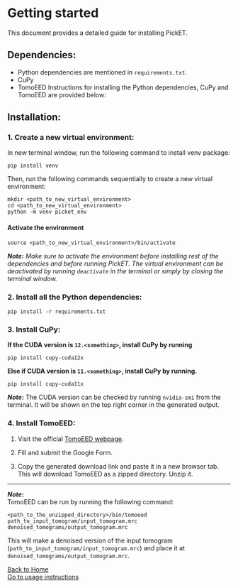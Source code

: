 # Getting started
This document provides a detailed guide for installing PickET.

## Dependencies:
* Python dependencies are mentioned in `requirements.txt`.
* CuPy
* TomoEED
Instructions for installing the Python dependencies, CuPy and TomoEED are provided below:

## Installation:
### 1. Create a new virtual environment:
In new terminal window, run the following command to install venv package:
```
pip install venv
```

Then, run the following commands sequentially to create a new virtual environment:
```
mkdir <path_to_new_virtual_environment>
cd <path_to_new_virtual_environment>
python -m venv picket_env
```

#### Activate the environment <a name="env_activate"></a>
```
source <path_to_new_virtual_environment>/bin/activate
```
***Note:*** *Make sure to activate the environment before installing rest of the dependencies and before running PickET. The virtual environment can be deactivated by running `deactivate` in the terminal or simply by closing the terminal window.*



### 2. Install all the Python dependencies:

```
pip install -r requirements.txt
```


### 3. Install CuPy:  
**If the CUDA version is `12.<something>`, install CuPy by running**  
    
```
pip install cupy-cuda12x
```   
**Else if CUDA version is `11.<something>`, install CuPy by running.**  
```
pip install cupy-cuda11x
```
**_Note:_** The CUDA version can be checked by running `nvidia-smi` from the terminal. It will be shown on the top right corner in the generated output.

### 4. Install TomoEED:  
1. Visit the official [TomoEED webpage](https://sites.google.com/site/3demimageprocessing/tomoeed).  

2. Fill and submit the Google Form.  

3. Copy the generated download link and paste it in a new browser tab. This will download TomoEED as a zipped directory. Unzip it.   
   

---
***Note:***  
TomoEED can be run by running the following command:
```
<path_to_the_unzipped_directory>/bin/tomoeed path_to_input_tomogram/input_tomogram.mrc denoised_tomograms/output_tomogram.mrc
```
This will make a denoised version of the input tomogram (`path_to_input_tomogram/input_tomogram.mrc`) and place it at `denoised_tomograms/output_tomogram.mrc`.


[Back to Home](README.md)  
[Go to usage instructions](run_picket.md)
